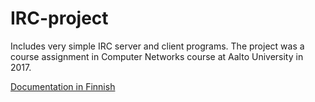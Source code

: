 # IRC-project

Includes very simple IRC server and client programs. The project was a course assignment in 
Computer Networks course at Aalto University in 2017. 

[Documentation in Finnish](./DOCS.md)
